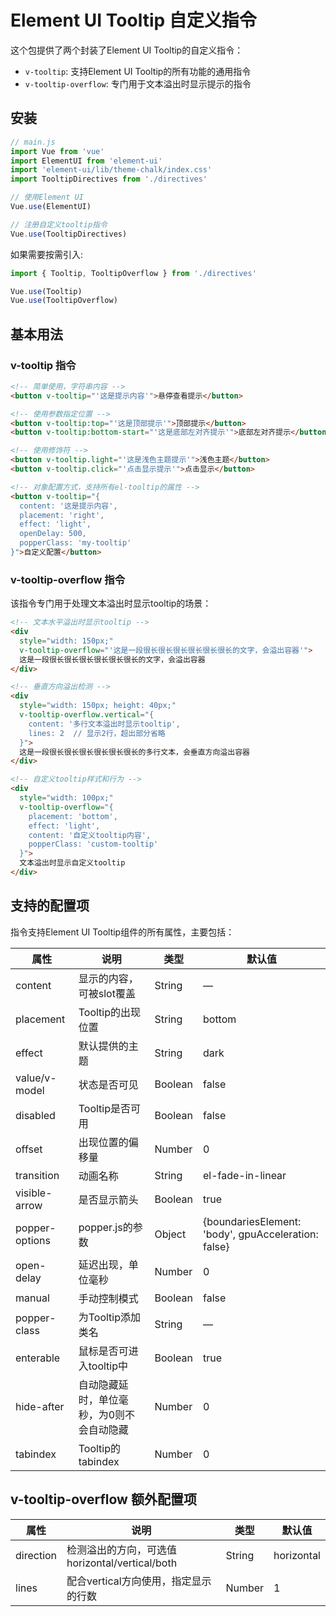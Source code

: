 # Element UI Tooltip 自定义指令

这个包提供了两个封装了Element UI Tooltip的自定义指令：
- `v-tooltip`: 支持Element UI Tooltip的所有功能的通用指令
- `v-tooltip-overflow`: 专门用于文本溢出时显示提示的指令

## 安装

```js
// main.js
import Vue from 'vue'
import ElementUI from 'element-ui'
import 'element-ui/lib/theme-chalk/index.css'
import TooltipDirectives from './directives'

// 使用Element UI
Vue.use(ElementUI)

// 注册自定义tooltip指令
Vue.use(TooltipDirectives)
```

如果需要按需引入:

```js
import { Tooltip, TooltipOverflow } from './directives'

Vue.use(Tooltip)
Vue.use(TooltipOverflow)
```

## 基本用法

### v-tooltip 指令

```html
<!-- 简单使用，字符串内容 -->
<button v-tooltip="'这是提示内容'">悬停查看提示</button>

<!-- 使用参数指定位置 -->
<button v-tooltip:top="'这是顶部提示'">顶部提示</button>
<button v-tooltip:bottom-start="'这是底部左对齐提示'">底部左对齐提示</button>

<!-- 使用修饰符 -->
<button v-tooltip.light="'这是浅色主题提示'">浅色主题</button>
<button v-tooltip.click="'点击显示提示'">点击显示</button>

<!-- 对象配置方式，支持所有el-tooltip的属性 -->
<button v-tooltip="{
  content: '这是提示内容',
  placement: 'right',
  effect: 'light',
  openDelay: 500,
  popperClass: 'my-tooltip'
}">自定义配置</button>
```

### v-tooltip-overflow 指令

该指令专门用于处理文本溢出时显示tooltip的场景：

```html
<!-- 文本水平溢出时显示tooltip -->
<div 
  style="width: 150px;"
  v-tooltip-overflow="'这是一段很长很长很长很长很长很长的文字，会溢出容器'">
  这是一段很长很长很长很长很长很长的文字，会溢出容器
</div>

<!-- 垂直方向溢出检测 -->
<div 
  style="width: 150px; height: 40px;"
  v-tooltip-overflow.vertical="{
    content: '多行文本溢出时显示tooltip',
    lines: 2  // 显示2行，超出部分省略
  }">
  这是一段很长很长很长很长很长很长的多行文本，会垂直方向溢出容器
</div>

<!-- 自定义tooltip样式和行为 -->
<div 
  style="width: 100px;"
  v-tooltip-overflow="{
    placement: 'bottom',
    effect: 'light',
    content: '自定义tooltip内容',
    popperClass: 'custom-tooltip'
  }">
  文本溢出时显示自定义tooltip
</div>
```

## 支持的配置项

指令支持Element UI Tooltip组件的所有属性，主要包括：

| 属性           | 说明                                                 | 类型           | 默认值       |
|---------------|------------------------------------------------------|---------------|-------------|
| content       | 显示的内容，可被slot覆盖                                | String        | —           |
| placement     | Tooltip的出现位置                                     | String        | bottom      |
| effect        | 默认提供的主题                                         | String        | dark        |
| value/v-model | 状态是否可见                                           | Boolean       | false       |
| disabled      | Tooltip是否可用                                       | Boolean       | false       |
| offset        | 出现位置的偏移量                                       | Number        | 0           |
| transition    | 动画名称                                              | String        | el-fade-in-linear |
| visible-arrow | 是否显示箭头                                           | Boolean       | true        |
| popper-options| popper.js的参数                                       | Object        | {boundariesElement: 'body', gpuAcceleration: false} |
| open-delay    | 延迟出现，单位毫秒                                     | Number        | 0           |
| manual        | 手动控制模式                                           | Boolean       | false       |
| popper-class  | 为Tooltip添加类名                                     | String        | —           |
| enterable     | 鼠标是否可进入tooltip中                                | Boolean       | true        |
| hide-after    | 自动隐藏延时，单位毫秒，为0则不会自动隐藏                | Number        | 0           |
| tabindex      | Tooltip的tabindex                                    | Number        | 0           |

## v-tooltip-overflow 额外配置项

| 属性           | 说明                                                 | 类型           | 默认值       |
|---------------|------------------------------------------------------|---------------|-------------|
| direction     | 检测溢出的方向，可选值horizontal/vertical/both          | String        | horizontal  |
| lines         | 配合vertical方向使用，指定显示的行数                     | Number        | 1           | 